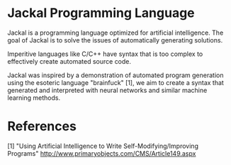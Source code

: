 Jackal Programming Language
===========================

Jackal is a programming language optimized for artificial intelligence. The goal of Jackal is to solve the issues of
automatically generating solutions.

Imperitive languages like C/C++ have syntax that is too complex to effectively create automated source code.

Jackal was inspired by a demonstration of automated program generation using the esoteric language "brainfuck" [1], we
aim to create a syntax that generated and interpreted with neural networks and similar machine learning methods.


References
==========
[1] "Using Artificial Intelligence to Write Self-Modifying/Improving Programs" http://www.primaryobjects.com/CMS/Article149.aspx
